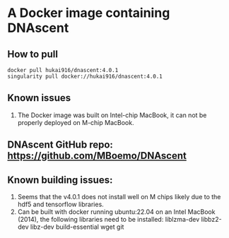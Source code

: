 # A Docker image containing DNAscent

## How to pull
```
docker pull hukai916/dnascent:4.0.1
singularity pull docker://hukai916/dnascent:4.0.1
```

## Known issues
1. The Docker image was built on Intel-chip MacBook, it can not be properly deployed on M-chip MacBook.

## DNAscent GitHub repo: https://github.com/MBoemo/DNAscent

## Known building issues:
1. Seems that the v4.0.1 does not install well on M chips likely due to the hdf5 and tensorflow libraries.
2. Can be built with docker running ubuntu:22.04 on an Intel MacBook (2014), the following libraries need to be installed: liblzma-dev libbz2-dev libz-dev build-essential wget git
